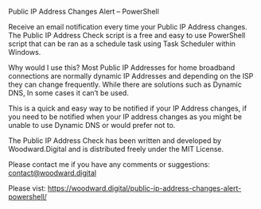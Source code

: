 Public IP Address Changes Alert – PowerShell

Receive an email notification every time your Public IP Address changes. The Public IP Address Check script is a free and easy to use PowerShell script that can be ran as a schedule task using Task Scheduler within Windows.

Why would I use this?
Most Public IP Addresses for home broadband connections are normally dynamic IP Addresses and depending on the ISP they can change frequently. While there are solutions such as Dynamic DNS, In some cases it can’t be used.

This is a quick and easy way to be notified if your IP Address changes, if you need to be notified when your IP address changes as you might be unable to use Dynamic DNS or would prefer not to.

The Public IP Address Check has been written and developed by Woodward.Digital and is distributed freely under the MIT License.

Please contact me if you have any comments or suggestions: contact@woodward.digital

Please vist: https://woodward.digital/public-ip-address-changes-alert-powershell/

